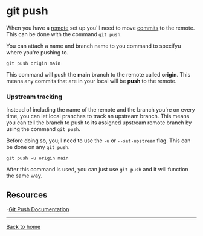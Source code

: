 # git push

When you have a [remote](./REMOTE.md) set up you'll need to move [commits](./COMMIT.md) to the remote.
This can be done with the command `git push`. 

You can attach a name and branch name to you command to specifyu where you're pushing to. 

```
git push origin main
```

This command will push the **main** branch to the remote called **origin**.
This means any commits that are in your local will be **push** to the remote. 

### Upstream tracking 

Instead of including the name of the remote and the branch you're on every time, you can let local pranches to track an upstream branch.
This means you can tell the branch to push to its assigned upstream remote branch by using the command `git push`. 

Before doing so, you;ll need to use the `-u` or `--set-upstream` flag. This can be done on any `git push`.

```
git push -u origin main
```

After this command is used, you can just use `git push` and it will function the same way. 

## Resources

-[Git Push Documentation](https://git-scm.com/docs/git-push)

---
[Back to home](../README.md)